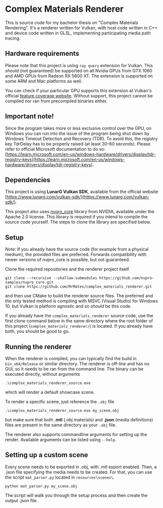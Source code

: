 # Complex Materials Renderer
This is source code for my bachelor thesis on "Complex Materials Rendering". It's a renderer written for Vulkan, with host code written in C++ and device code written in GLSL, implementing participating media path tracing.

## Hardware requirements
Please note that this project is using `ray query` extension for Vulkan. This *should* (not guaranteed) be supported on all Nvidia GPUs from GTX 1060 and AMD GPUs from Radeon RX 5600 XT. The extension is supported on some ARM and Mac platforms as well.

You can check if your particular GPU supports this extension at Vulkan's official [feature coverage website](https://vulkan.gpuinfo.org/listdevicescoverage.php?extension=VK_KHR_ray_query&platform=all). Without support, this project cannot be compiled nor ran from precompiled binaries either.

## Important note!
Since the program takes more or less exclusive control over the GPU, on Windows you can run into the issue of the program being shut down by Windows Timeout Detection and Recovery (TDR). To avoid this, the registry key TdrDelay has to be properly raised (at least 30-60 seconds). Please refer to official Microsoft documentation to do so: [https://learn.microsoft.com/en-us/windows-hardware/drivers/display/tdr-registry-keys](https://learn.microsoft.com/en-us/windows-hardware/drivers/display/tdr-registry-keys).

## Dependencies
This project is using **LunarG Vulkan SDK**, available from the official website [https://www.lunarg.com/vulkan-sdk/](https://www.lunarg.com/vulkan-sdk/).

This project also uses [nvpro_core](https://github.com/nvpro-samples/nvpro_core) library from NVIDIA, available under the Apache 2.0 license. This library is required if you intend to compile the source code yourself. The steps to clone the library are specified below.

## Setup
*Note:* If you already have the source code (for example from a physical medium), the provided files are preferred. Forwards compatibility with newer versions of nvpro_core is possible, but not guaranteed.

Clone the required repositories and the renderer project itself
```
git clone --recursive --shallow-submodules https://github.com/nvpro-samples/nvpro_core.git
git clone https://github.com/MrMates/complex_materials_renderer.git
```
and then use CMake to build the renderer source files. The preferred and the only tested method is compiling with MSVC (Visual Studio) for Windows 10, but Vulkan is platform agnostic and so *should* be this code.

If you already have the `complex_materials_renderer` source code, use the first clone command below in the same directory where the root folder of this project (`complex_materials_renderer/`) is located. If you already have both, you should be good to go.

## Running the renderer
When the renderer is compiled, you can typically find the build in `bin_x64/Release` or similar directory. The renderer is off-line and has no GUI, so it needs to be ran from the command line. The binary can be executed directly, without arguments

```
.\complex_materials_renderer_source.exe
```
which will render a default showcase scene.

To render a specific scene, just reference the `.obj` file
```
.\complex_materials_renderer_source.exe my_scene.obj
```
but make sure that both **.mtl** (.obj materials) and **.json** (media definitions) files are present in the same directory as your `.obj` file.

The renderer also supports commandline arguments for setting up the render. Available arguments can be listed using `--help`.

## Setting up a custom scene
Every scene needs to be exported in .obj, with .mtl export enabled. Then, a .json file specifying the media needs to be created. For that, you can use the script `mat_parser.py` located in `resources\scenes\`.

```
python mat_parser.py my_scene.obj
```

The script will walk you through the setup process and then create the output .json file.
